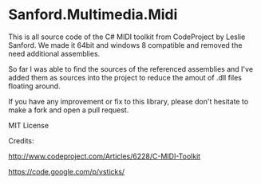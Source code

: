 Sanford.Multimedia.Midi
=======================

This is all source code of the C# MIDI toolkit from CodeProject by Leslie Sanford. We made it 64bit and windows 8 compatible and removed the need additional assemblies.

So far I was able to find the sources of the referenced assemblies and I've added them as sources into the project to reduce the amout of .dll files floating around.

If you have any improvement or fix to this library, please don't hesitate to make a fork and open a pull request.

MIT License

Credits:

http://www.codeproject.com/Articles/6228/C-MIDI-Toolkit

https://code.google.com/p/vsticks/
